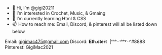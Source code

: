 - 👋 Hi, I’m @gigi20211
- 👀 I’m interested in Crochet, Music, & Gmaing
- 🌱 I’m currently learning Html & CSS
- 📫 How to reach me: Email, Discord, & pinterest will all be listed down below

Email: gigimac475@gmail.com
Discord: 𝐄𝐭𝐡.𝐬𝐭𝐞𝐫☾ |ˢʰᵉ᛫ᵀʰᵉʸ᛫ᴵᵗ#8888
Pinterest: GigiMac2021

<!---
gigi20211/gigi20211 is a ✨ special ✨ repository because its `README.md` (this file) appears on your GitHub profile.
You can click the Preview link to take a look at your changes.
--->

